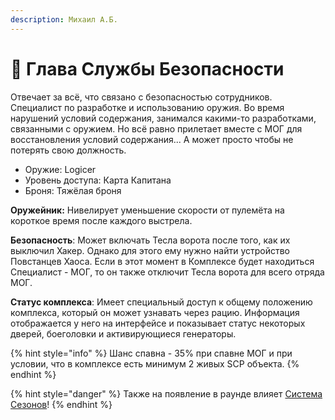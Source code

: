 ```yaml
---
description: Михаил А.Б.
---
```


# 👮 Глава Службы Безопасности

Отвечает за всё, что связано с безопасностью сотрудников. Специалист по разработке и использованию оружия. Во время нарушений условий содержания, занимался какими-то разработками, связанными с оружием. Но всё равно прилетает вместе с МОГ для восстановления условий содержания... А может просто чтобы не потерять свою должность.

* Оружие: Logicer
* Уровень доступа: Карта Капитана
* Броня: Тяжёлая броня

**Оружейник:** Нивелирует уменьшение скорости от пулемёта на короткое время после каждого выстрела.

**Безопасность**: Может включать Тесла ворота после того, как их выключил Хакер. Однако для этого ему нужно найти устройство Повстанцев Хаоса. Если в этот момент в Комплексе будет находиться Специалист - МОГ, то он также отключит Тесла ворота для всего отряда МОГ.

**Статус комплекса**: Имеет специальный доступ к общему положению комплекса, который он может узнавать через рацию. Информация отображается у него на интерфейсе и показывает статус некоторых дверей, боеголовки и активирующиеся генераторы.

{% hint style="info" %}
Шанс спавна - 35% при спавне МОГ и при условии, что в комплексе есть минимум 2 живых SCP объекта.
{% endhint %}

{% hint style="danger" %}
Также на появление в раунде влияет [Система Сезонов](../../server-systems/seasons-system.md)!
{% endhint %}
